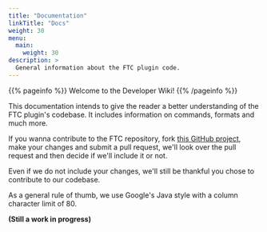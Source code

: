 ```yaml
---
title: "Documentation"
linkTitle: "Docs"
weight: 30
menu:
  main:
    weight: 30
description: >
  General information about the FTC plugin code.
---
```


{{% pageinfo %}}
Welcome to the Developer Wiki!
{{% /pageinfo %}}

This documentation intends to give the reader a better understanding of the FTC plugin's codebase. It includes information on commands, formats and much more.

If you wanna contribute to the FTC repository, fork <a href="https://github.com/ForTheCrown/FTC" target="_blank">this GitHub project</a>, make your changes and submit a pull request, we'll look over the pull request and then decide if we'll include it or not.

Even if we do not include your changes, we'll still be thankful you chose to contribute to our codebase.

As a general rule of thumb, we use Google's Java style with a column character limit of 80.

**(Still a work in progress)**